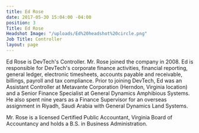 ```yaml
---
title: Ed Rose
date: 2017-05-30 15:04:00 -04:00
position: 3
Title: Ed Rose
Headshot Image: "/uploads/Ed%20headshot%20circle.png"
Job Title: Controller
layout: page
---
```


Ed Rose is DevTech's Controller. Mr. Rose joined the company in 2008. Ed is responsible for DevTech's corporate finance activities, financial reporting, general ledger, electronic timesheets, accounts payable and receivable, billings, payroll and tax compliance. Prior to joining DevTech, Ed was an Assistant Controller at Metavante Corporation (Herndon, Virginia location) and a Senior Finance Specialist at General Dynamics Amphibious Systems. He also spent nine years as a Finance Supervisor for an overseas assignment in Riyadh, Saudi Arabia with General Dynamics Land Systems.

Mr. Rose is a licensed Certified Public Accountant, Virginia Board of Accountancy and holds a B.S. in Business Administration.